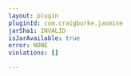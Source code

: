 ```yaml
---
layout: plugin
pluginId: com.craigburke.jasmine
jarSha1: INVALID
isJarAvailable: true
error: NONE
violations: []

---
```

